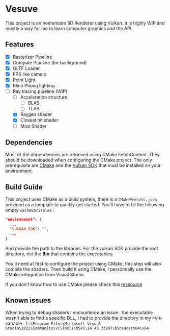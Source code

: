 # Vesuve
This project is an homemade 3D Renderer using Vulkan.
It is highly WIP and mostly a way for me to learn computer graphics and the API.

## Features
- [x] Rasterizer Pipeline
- [x] Compute Pipeline (for background)
- [x] GLTF Loader
- [x] FPS like camera
- [x] Point Light
- [x] Blinn Phong lighting
- [ ] Ray tracing pipeline (WIP)
  - [ ] Acceleration structure
    - [ ] BLAS
    - [ ] TLAS
  - [x] Raygen shader
  - [x] Closest hit shader
  - [ ] Miss Shader
## Dependencies
Most of the dependencies are retrieved using CMake FetchContent. They should be downloaded when configuring the CMake project.
The only prerequisite are [CMake](https://cmake.org/download/) and the [Vulkan SDK](https://vulkan.lunarg.com/) that must be installed on your environment.

## Build Guide
This project uses CMake as a build system, there is a `CMakePresets.json` provided as a template to quickly get started.
You'll have to fill the following empty `cacheVariables` :
```json
"environment": {
  ...
  "VULKAN_SDK": "",
  ...
}
```
And provide the path to the libraries.
For the vulkan SDK provide the root directory, not the **Bin** that contains the executables.

You'll need at first to configure the project using CMake, this step will also compile the shaders.
Then build it using CMake, I personnally use the CMake integration from Visual Studio.

If you don't know how to use CMake please check this [ressource](https://cmake.org/cmake/help/latest/guide/tutorial/A%20Basic%20Starting%20Point.html)

## Known issues
When trying to debug shaders I encountered an issue :
the executable wasn't able to find a specific DLL, I had to provide the directory in my `PATH` variable :
`C:\Program Files\Microsoft Visual Studio\2022\Community\VC\Tools\MSVC\14.40.33807\bin\Hostx64\x64`

